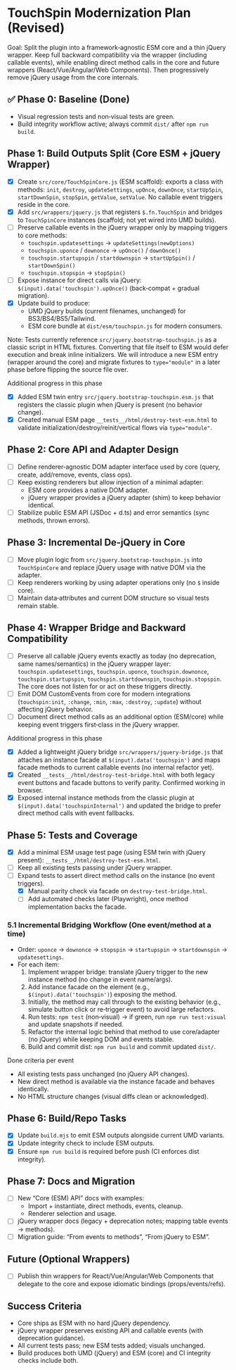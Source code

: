 # TouchSpin Modernization Plan (Revised)

Goal: Split the plugin into a framework‑agnostic ESM core and a thin jQuery wrapper. Keep full backward compatibility via the wrapper (including callable events), while enabling direct method calls in the core and future wrappers (React/Vue/Angular/Web Components). Then progressively remove jQuery usage from the core internals.

## ✅ Phase 0: Baseline (Done)
- Visual regression tests and non‑visual tests are green.
- Build integrity workflow active; always commit `dist/` after `npm run build`.

## Phase 1: Build Outputs Split (Core ESM + jQuery Wrapper)
- [x] Create `src/core/TouchSpinCore.js` (ESM scaffold): exports a class with methods: `init`, `destroy`, `updateSettings`, `upOnce`, `downOnce`, `startUpSpin`, `startDownSpin`, `stopSpin`, `getValue`, `setValue`. No callable event triggers reside in the core.
- [x] Add `src/wrappers/jquery.js` that registers `$.fn.TouchSpin` and bridges to `TouchSpinCore` instances (scaffold; not yet wired into UMD builds).
- [ ] Preserve callable events in the jQuery wrapper only by mapping triggers to core methods:
  - `touchspin.updatesettings` → `updateSettings(newOptions)`
  - `touchspin.uponce` / `downonce` → `upOnce()` / `downOnce()`
  - `touchspin.startupspin` / `startdownspin` → `startUpSpin()` / `startDownSpin()`
  - `touchspin.stopspin` → `stopSpin()`
- [ ] Expose instance for direct calls via jQuery: `$(input).data('touchspin').upOnce()` (back‑compat + gradual migration).
- [x] Update build to produce:
  - UMD jQuery builds (current filenames, unchanged) for BS3/BS4/BS5/Tailwind.
  - ESM core bundle at `dist/esm/touchspin.js` for modern consumers.

Note: Tests currently reference `src/jquery.bootstrap-touchspin.js` as a classic script in HTML fixtures. Converting that file itself to ESM would defer execution and break inline initializers. We will introduce a new ESM entry (wrapper around the core) and migrate fixtures to `type="module"` in a later phase before flipping the source file over.

Additional progress in this phase
- [x] Added ESM twin entry `src/jquery.bootstrap-touchspin.esm.js` that registers the classic plugin when jQuery is present (no behavior change).
- [x] Created manual ESM page `__tests__/html/destroy-test-esm.html` to validate initialization/destroy/reinit/vertical flows via `type="module"`.

## Phase 2: Core API and Adapter Design
- [ ] Define renderer‑agnostic DOM adapter interface used by core (query, create, add/remove, events, class ops).
- [ ] Keep existing renderers but allow injection of a minimal adapter:
  - ESM core provides a native DOM adapter.
  - jQuery wrapper provides a jQuery adapter (shim) to keep behavior identical.
- [ ] Stabilize public ESM API (JSDoc + d.ts) and error semantics (sync methods, thrown errors).

## Phase 3: Incremental De‑jQuery in Core
- [ ] Move plugin logic from `src/jquery.bootstrap-touchspin.js` into `TouchSpinCore` and replace jQuery usage with native DOM via the adapter.
- [ ] Keep renderers working by using adapter operations only (no `$` inside core).
- [ ] Maintain data‑attributes and current DOM structure so visual tests remain stable.

## Phase 4: Wrapper Bridge and Backward Compatibility
- [ ] Preserve all callable jQuery events exactly as today (no deprecation, same names/semantics) in the jQuery wrapper layer: `touchspin.updatesettings`, `touchspin.uponce`, `touchspin.downonce`, `touchspin.startupspin`, `touchspin.startdownspin`, `touchspin.stopspin`. The core does not listen for or act on these triggers directly.
- [ ] Emit DOM CustomEvents from core for modern integrations (`touchspin:init`, `:change`, `:min`, `:max`, `:destroy`, `:update`) without affecting jQuery behavior.
- [ ] Document direct method calls as an additional option (ESM/core) while keeping event triggers first‑class in the jQuery wrapper.

Additional progress in this phase
- [x] Added a lightweight jQuery bridge `src/wrappers/jquery-bridge.js` that attaches an instance facade at `$(input).data('touchspin')` and maps facade methods to current callable events (no internal refactor yet).
- [x] Created `__tests__/html/destroy-test-bridge.html` with both legacy event buttons and facade buttons to verify parity. Confirmed working in browser.
- [x] Exposed internal instance methods from the classic plugin at `$(input).data('touchspinInternal')` and updated the bridge to prefer direct method calls with event fallbacks.

## Phase 5: Tests and Coverage
- [x] Add a minimal ESM usage test page (using ESM twin with jQuery present): `__tests__/html/destroy-test-esm.html`.
- [ ] Keep all existing tests passing under jQuery wrapper.
- [ ] Expand tests to assert direct method calls on the instance (no event triggers).
  - [x] Manual parity check via facade on `destroy-test-bridge.html`.
  - [ ] Add automated checks later (Playwright), once method implementation backs the facade.

### 5.1 Incremental Bridging Workflow (One event/method at a time)
- Order: `uponce` → `downonce` → `stopspin` → `startupspin` → `startdownspin` → `updatesettings`.
- For each item:
  1) Implement wrapper bridge: translate jQuery trigger to the new instance method (no change in event name/args).
  2) Add instance facade on the element (e.g., `$(input).data('touchspin')`) exposing the method.
  3) Initially, the method may call through to the existing behavior (e.g., simulate button click or re‑trigger event) to avoid large refactors.
  4) Run tests: `npm test` (non‑visual) → if green, run `npm run test:visual` and update snapshots if needed.
  5) Refactor the internal logic behind that method to use core/adapter (no jQuery) while keeping DOM and events stable.
  6) Build and commit dist: `npm run build` and commit updated `dist/`.

Done criteria per event
- All existing tests pass unchanged (no jQuery API changes).
- New direct method is available via the instance facade and behaves identically.
- No HTML structure changes (visual diffs clean or acknowledged). 

## Phase 6: Build/Repo Tasks
- [x] Update `build.mjs` to emit ESM outputs alongside current UMD variants.
- [x] Update integrity check to include ESM outputs.
- [x] Ensure `npm run build` is required before push (CI enforces dist integrity).

## Phase 7: Docs and Migration
- [ ] New “Core (ESM) API” docs with examples:
  - Import + instantiate, direct methods, events, cleanup.
  - Renderer selection and usage.
- [ ] jQuery wrapper docs (legacy + deprecation notes; mapping table events → methods).
- [ ] Migration guide: “From events to methods”, “From jQuery to ESM”.

## Future (Optional Wrappers)
- [ ] Publish thin wrappers for React/Vue/Angular/Web Components that delegate to the core and expose idiomatic bindings (props/events/refs).

## Success Criteria
- Core ships as ESM with no hard jQuery dependency.
- jQuery wrapper preserves existing API and callable events (with deprecation guidance).
- All current tests pass; new ESM tests added; visuals unchanged.
- Build produces both UMD (jQuery) and ESM (core) and CI integrity checks include both.

